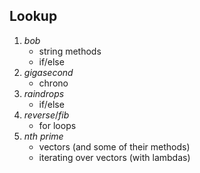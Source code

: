 ## Lookup ##

1. *bob*
   - string methods
   - if/else
2. *gigasecond*
   - chrono
3. *raindrops*
   - if/else
4. *reverse*/*fib*
   - for loops
5. *nth prime*
   - vectors (and some of their methods)
   - iterating over vectors (with lambdas)
